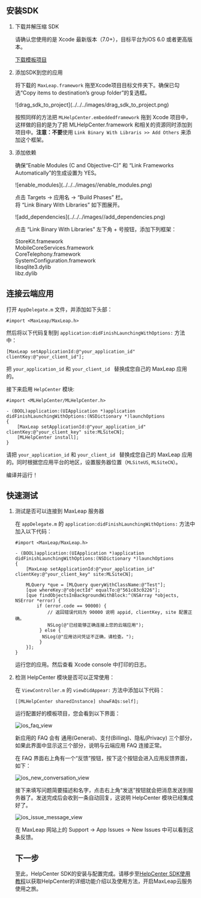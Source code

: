 
## 安装SDK

1. 下载并解压缩 SDK

	请确认您使用的是 Xcode 最新版本（7.0+），目标平台为iOS 6.0 或者更高版本。

	<a class="download-sdk" href="https://github.com/MaxLeap/Demo-Support-iOS" target="_blank">下载模板项目</a>

2. 添加SDK到您的应用

	将下载的 `MaxLeap.framework` 拖至Xcode项目目标文件夹下。确保已勾选“Copy items to destination’s group folder”的复选框。
	
	<p class="image-wrapper">
	![drag_sdk_to_project](../../../images/drag_sdk_to_project.png)

	按照同样的方法把 `MLHelpCenter.embeddedframework` 拖到 Xcode 项目中，这样做的目的是为了把 MLHelpCenter.framework 和相关的资源同时添加到项目中。**注意：不要**使用 `Link Binary With Libraris >> Add Others` 来添加这个框架。

3. 添加依赖

	确保“Enable Modules (C and Objective-C)” 和 “Link Frameworks Automatically”的生成设置为 YES。
    
    <p class="image-wrapper">
    ![enable_modules](../../../images//enable_modules.png)

	点击 Targets → 应用名 → “Build Phases” 栏。</br>
	将 “Link Binary With Libraries” 如下图展开。
	
	<p class="image-wrapper">
	![add_dependencies](../../../images//add_dependencies.png)
    
	点击 “Link Binary With Libraries” 左下角 + 号按钮，添加下列框架：
	
	StoreKit.framework</br>
	MobileCoreServices.framework</br>
	CoreTelephony.framework</br>
	SystemConfiguration.framework</br>
	libsqlite3.dylib</br>
	libz.dylib</br>

## 连接云端应用

打开 `AppDelegate.m` 文件，并添加如下头部：

```objc
#import <MaxLeap/MaxLeap.h>
```

然后将以下代码复制到 `application:didFinishLaunchingWithOptions:` 方法中：

```objc
[MaxLeap setApplicationId:@"your_application_id" clientKey:@"your_client_id"];
```

把 `your_application_id` 和 `your_client_id ` 替换成您自己的 MaxLeap 应用的。

接下来启用 `HelpCenter` 模块:

```
#import <MLHelpCenter/MLHelpCenter.h>

- (BOOL)application:(UIApplication *)application didFinishLaunchingWithOptions:(NSDictionary *)launchOptions
{
	[MaxLeap setApplicationId:@"your_application_id" clientKey:@"your_client_key" site:MLSiteCN];
	[MLHelpCenter install];
}
```

请把 `your_application_id` 和 `your_client_id ` 替换成您自己的 MaxLeap 应用的。同时根据您应用平台的地区，设置服务器位置（`MLSiteUS`, `MLSiteCN`）。

编译并运行！

## 快速测试

1. 测试是否可以连接到 MaxLeap 服务器

	在 `appDelegate.m` 的 `application:didFinishLaunchingWithOptions:` 方法中加入以下代码：


	```objc
	#import <MaxLeap/MaxLeap.h>

	- (BOOL)application:(UIApplication *)application didFinishLaunchingWithOptions:(NSDictionary *)launchOptions
	{
		[MaxLeap setApplicationId:@"your_application_id" clientKey:@"your_client_key" site:MLSiteCN];

		MLQuery *que = [MLQuery queryWithClassName:@"Test"];
		[que whereKey:@"objectId" equalTo:@"561c83c0226"];
		[que findObjectsInBackgroundWithBlock:^(NSArray *objects, NSError *error) {
		    if (error.code == 90000) {
    			// 返回错误代码为 90000 说明 appid, clientKey, site 配置正确。
	        	NSLog(@"已经能够正确连接上您的云端应用");
   			 } else {
	          NSLog(@"应用访问凭证不正确，请检查。");
    		 }
		}];
	}
	```

	运行您的应用。然后查看 Xcode console 中打印的日志。

2. 检测 HelpCenter 模块是否可以正常使用：
	
	在 `ViewController.m` 的 `viewDidAppear:` 方法中添加以下代码：
	
	```
	[[MLHelpCenter sharedInstance] showFAQs:self];
	```
	
	运行配置好的模板项目，您会看到以下界面：
	
	![ios_faq_view](../../../images/ios_faq_view.png)
	
	新应用的 FAQ 会有 通用(General)、支付(Billing)、隐私(Privacy) 三个部分，如果此界面中显示这三个部分，说明与云端应用 FAQ 连接正常。
	
	在 FAQ 界面右上角有一个“反馈”按钮，按下这个按钮会进入应用反馈界面，如下：
	
	![ios_new_conversation_view](../../../images/ios_new_conversation_view.png)
	
	接下来填写问题简要描述和名字，点击右上角“发送”按钮就会把消息发送到服务器了。发送完成后会收到一条自动回复，这说明 HelpCenter 模块已经集成好了。
	
	![ios_issue_message_view](../../../images/ios_issue_message_view.png)
	
	在 MaxLeap 网站上的 Support -> App Issues -> New Issues 中可以看到这条反馈。

	## 下一步

    至此，HelpCenter SDK的安装与配置完成。请移步至[HelpCenter SDK使用教程](ML_DOCS_GUIDE_LINK_PLACEHOLDER_IOS#SUPPORT_ZH)以获取HelpCenter的详细功能介绍以及使用方法，开启MaxLeap云服务使用之旅。